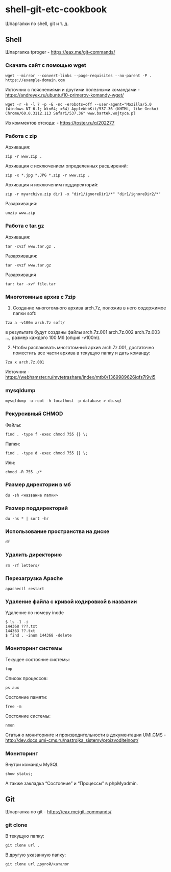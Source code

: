 # shell-git-etc-cookbook

Шпаргалки по shell, git и т. д.

## Shell 

Шпаргалка tproger - https://eax.me/git-commands/

### Скачать сайт с помощью wget

```wget --mirror --convert-links --page-requisites --no-parent -P . https://example-domain.com```

Источник с пояснениями и другими полезными командами - https://andreyex.ru/ubuntu/10-primerov-komandy-wget/

```wget -r -k -l 7 -p -E -nc -erobots=off --user-agent="Mozilla/5.0 (Windows NT 6.1; Win64; x64) AppleWebKit/5З7.З6 (KHTML, like Gecko) Chrome/60.0.З112.11З Safari/5З7.36" www.bartek.wojtyca.pl```

Из комментов отсюда: - https://toster.ru/q/202277

### Работа с zip

Архивация: 

```zip -r www.zip . ```

Архивация с исключением определенных расширений: 

```zip -x *.jpg *.JPG *.zip -r www.zip .```

Архивация и исключеним поддиректорий:

```zip -r myarchive.zip dir1 -x "dir1/ignoreDir1/*" "dir1/ignoreDir2/*"```

Разархивация: 

```unzip www.zip```


### Работа с tar.gz

Архивация: 

```tar -cvzf www.tar.gz .```

Разархивация: 

```tar -xvzf www.tar.gz```

Разархивация

```tar: tar -xvf file.tar```


### Многотомные архив с 7zip 

1. Создание многотомного архива arch.7z, положив в него содержимое папки soft:

```7za a -v100m arch.7z soft/```

в результате будут созданы файлы arch.7z.001 arch.7z.002 arch.7z.003 ..., размер каждого 100 Мб (опция -v100m).

2. Чтобы распаковать многотомный архив arch.7z.001, достаточно поместить все части архива в текущую папку и дать команду:

```7za x arch.7z.001```

Источник - https://webhamster.ru/mytetrashare/index/mtb0/1369989626iqfs7i9vi5

### mysqldump

```mysqldump -u root -h localhost -p database > db.sql```


### Рекурсивный CHMOD

Файлы: 

```find . -type f -exec chmod 755 {} \;```

Папки: 

```find . -type d -exec chmod 755 {} \;```

Или: 

```chmod -R 755 ./*```

### Размер директории в мб

```du -sh <название папки>```

### Размер поддиректорий 

```du -hs * | sort -hr```

### Использование пространства на диске

```df```

###  Удалить директорию

```rm -rf letters/```

### Перезагрузка Apache

```apachectl restart```

### Удаление файла с кривой кодировкой в названии

Удаление по номеру inode

``` 
$ ls -1 -i
144368 ???.txt
144363 ??.txt
$ find . -inum 144368 -delete
```


### Мониторинг системы

Текущее состояние системы: 

```top```

Список процессов: 

```ps aux```

Состояние памяти:

```free -m```

Состояние системы: 

```nmon```

Статья о мониторинге и производительности в документации UMI.CMS - http://dev.docs.umi-cms.ru/nastrojka_sistemy/proizvoditelnost/

### Мониторинг

Внутри команды MySQL


```show processlist;
show status;
```

А также закладка “Состояние” и “Процессы” в phpMyadmin.

## Git

Шпаргалка по git - https://eax.me/git-commands/

### git clone

В текущую папку:

```git clone url .```

В другую указанную папку:

```git clone url другой/каталог```












